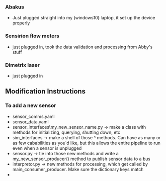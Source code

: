 ### Abakus
- Just plugged straight into my (windows10) laptop, it set up the device properly

### Sensirion flow meters
- just plugged in, took the data validation and processing from Abby's stuff

### Dimetrix laser
- just plugged in

## Modification Instructions
### To add a new sensor
- sensor_comms.yaml
- sensor_data.yaml
- sensor_interfaces\my_new_sensor_name.py -> make a class with methods for initializing, querying, shutting down, etc
- sim_interfaces -> make a shell of those ^ methods. Can have as many or as few cababilities as you'd like, but this allows the entire pipeline to run even when a sensor is unplugged
- sensor.py -> tie into those new methods and write a my_new_sensor_producer() method to publish sensor data to a bus
- interpretor.py -> new methods for processing, which get called by main_consumer_producer. Make sure the dictionary keys match
- 
